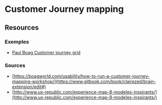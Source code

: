 # Customer Journey mapping

## Resources

### Exemples

* [Paul Boag Customer journey grid](https://boagworld.com/wp-content/uploads/manual/Customer_Journey_Map_Grid.jpg)

### Sources

* [https://boagworld.com/usability/how-to-run-a-customer-journey-mapping-workshop/](https://www.gitbook.com/book/clairezed/brain-extension/edit#)
* [http://www.ux-republic.com/experience-map-8-modeles-inspirants/](http://www.ux-republic.com/experience-map-8-modeles-inspirants/)



